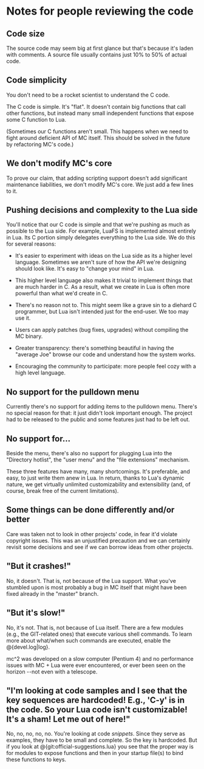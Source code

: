 Notes for people reviewing the code
===================================

Code size
---------

The source code may seem big at first glance but that's because it's
laden with comments. A source file usually contains just 10% to 50% of
actual code.


Code simplicity
---------------

You don't need to be a rocket scientist to understand the C code.

The C code is simple. It's "flat". It doesn't contain big functions that
call other functions, but instead many small independent functions
that expose some C function to Lua.

(Sometimes our C functions aren't small. This happens when we need to
fight around deficient API of MC itself. This should be solved in the
future by refactoring MC's code.)


We don't modify MC's core
-------------------------

To prove our claim, that adding scripting support doesn't add
significant maintenance liabilities, we don't modify MC's core. We just
add a few lines to it.


Pushing decisions and complexity to the Lua side
------------------------------------------------

You'll notice that our C code is simple and that we're pushing
as much as possible to the Lua side. For example, LuaFS is implemented
almost entirely in Lua. Its C portion simply delegates everything to the
Lua side. We do this for several reasons:

- It's easier to experiment with ideas on the Lua side as its a higher
level language. Sometimes we aren't sure of how the API we're designing
should look like. It's easy to "change your mind" in Lua.

- This higher level language also makes it trivial to implement things
that are much harder in C. As a result, what we create in Lua is
often more powerful than what we'd create in C.

- There's no reason not to. This might seem like a grave sin to a
diehard C programmer, but Lua isn't intended just for the end-user.
We too may use it.

- Users can apply patches (bug fixes, upgrades) without compiling
the MC binary.

- Greater transparency: there's something beautiful in having the
"average Joe" browse our code and understand how the system works.

- Encouraging the community to participate: more people feel cozy
with a high level language.


No support for the pulldown menu
--------------------------------

Currently there's no support for adding items to the pulldown menu. There's
no special reason for that: it just didn't look important enough. The
project had to be released to the public and some features just had to be
left out.


No support for...
-----------------

Beside the menu, there's also no support for plugging Lua into the "Directory
hotlist", the "user menu" and the "file extensions" mechanism.

These three features have many, many shortcomings. It's preferable, and easy,
to just write them anew in Lua. In return, thanks to Lua's dynamic nature,
we get virtually unlimited customizability and extensibility (and, of course,
break free of the current limitations).


Some things can be done differently and/or better
-------------------------------------------------

Care was taken not to look in other projects' code, in fear it'd violate
copyright issues. This was an unjustified precaution and we can
certainly revisit some decisions and see if we can borrow ideas from
other projects.


"But it crashes!"
-----------------

No, it doesn't. That is, not because of the Lua support. What you've
stumbled upon is most probably a bug in MC itself that might have been
fixed already in the "master" branch.


"But it's slow!"
----------------

No, it's not. That is, not because of Lua itself. There are a few modules
(e.g., the GIT-related ones) that execute various shell commands. To learn
more about what/when such commands are executed, enable the @{devel.log|log}.

mc^2 was developed on a slow computer (Pentium 4) and no performance
issues with MC + Lua were ever encountered, or ever been seen on the
horizon --not even with a telescope.


"I'm looking at code samples and I see that the key sequences are hardcoded! E.g., 'C-y' is in the code. So your Lua code isn't customizable! It's a sham! Let me out of here!"
---------------------------

No, no, no, no, no. You're looking at code _snippets_. Since
they serve as examples, they have to be small and complete. So the key is
hardcoded. But if you look at @{git:official-suggestions.lua} you see
that the proper way is for modules to expose functions and then in your
startup file(s) to bind these functions to keys.
